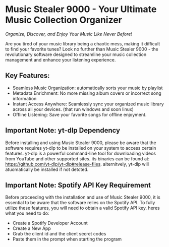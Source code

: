 # Music Stealer 9000 - Your Ultimate Music Collection Organizer #
*Organize, Discover, and Enjoy Your Music Like Never Before!*

Are you tired of your music library being a chaotic mess, making it difficult to find your favorite tunes? Look no further than Music Stealer 9000 - the revolutionary software designed to streamline your music collection management and enhance your listening experience.

## Key Features: ##
* Seamless Music Organization: automatically sorts your music by playlist
* Metadata Enrichment: No more missing album covers or incorrect song information
* Instant Access Anywhere: Seamlessly sync your organized music library across all your devices. (that run windows and soon linux)
* Offline Listening: Save your favorite songs for offline enjoyment.

## Important Note: yt-dlp Dependency ##

Before installing and using Music Stealer 9000, please be aware that the software requires yt-dlp to be installed on your system to access certain features. yt-dlp is a powerful command-line tool for downloading videos from YouTube and other supported sites. its binaries can be found at: https://github.com/yt-dlp/yt-dlp#release-files.
alternitvely, yt-dlp will atuomatically be installed if not detcted.

## Important Note: Spotify API Key Requirement ##
Before proceeding with the installation and use of Music Stealer 9000, it is essential to be aware that the software relies on the Spotify API. To fully utilize these features, you will need to obtain a valid Spotify API key. heres what you need to do:
* Create a Spotify Developer Account
* Create a New App
* Grab the client id and the client secret codes
* Paste them in the prompt when starting the program
